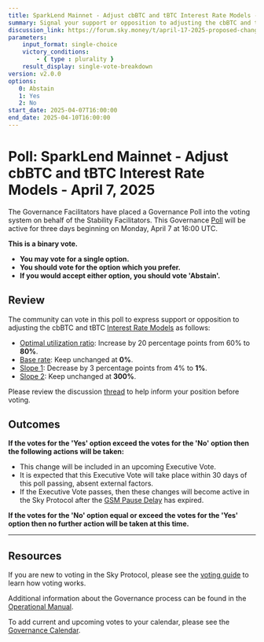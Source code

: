 ```yaml
---
title: SparkLend Mainnet - Adjust cbBTC and tBTC Interest Rate Models - April 7, 2025
summary: Signal your support or opposition to adjusting the cbBTC and tBTC Interest Rate Models.
discussion_link: https://forum.sky.money/t/april-17-2025-proposed-changes-to-spark-for-upcoming-spell/26234
parameters:
    input_format: single-choice
    victory_conditions:
        - { type : plurality }
    result_display: single-vote-breakdown
version: v2.0.0
options:
   0: Abstain
   1: Yes
   2: No
start_date: 2025-04-07T16:00:00
end_date: 2025-04-10T16:00:00
---
```

# Poll: SparkLend Mainnet - Adjust cbBTC and tBTC Interest Rate Models - April 7, 2025

The Governance Facilitators have placed a Governance Poll into the voting system on behalf of the Stability Facilitators. This Governance [Poll](https://sky-atlas.powerhouse.io/#A.1.9.1_Operational_Weekly_Cycle-b189fa17-57a9-4d4e-9780-0ce4efd94211%7C0db30308) will be active for three days beginning on Monday, April 7 at 16:00 UTC.

**This is a binary vote.**

- **You may vote for a single option.**
- **You should vote for the option which you prefer.**
- **If you would accept either option, you should vote 'Abstain'.**

## Review

The community can vote in this poll to express support or opposition to adjusting the cbBTC and tBTC [Interest Rate Models](https://github.com/makerdao/next-gen-atlas/blob/7cf37209d2c32b88fc9dbb2017dca30b02b66a44/Sky%20Atlas/Sky%20Atlas.html#L8525) as follows:

- [Optimal utilization ratio](https://github.com/makerdao/next-gen-atlas/blob/7cf37209d2c32b88fc9dbb2017dca30b02b66a44/Sky%20Atlas/Sky%20Atlas.html#L8620): Increase by 20 percentage points from 60% to **80%**.
- [Base rate](https://github.com/makerdao/next-gen-atlas/blob/7cf37209d2c32b88fc9dbb2017dca30b02b66a44/Sky%20Atlas/Sky%20Atlas.html#L8645): Keep unchanged at **0%**.
- [Slope 1](https://github.com/makerdao/next-gen-atlas/blob/7cf37209d2c32b88fc9dbb2017dca30b02b66a44/Sky%20Atlas/Sky%20Atlas.html#L8667): Decrease by 3 percentage points from 4% to **1%**.
- [Slope 2](https://github.com/makerdao/next-gen-atlas/blob/7cf37209d2c32b88fc9dbb2017dca30b02b66a44/Sky%20Atlas/Sky%20Atlas.html#L8687): Keep unchanged at **300%**.

Please review the discussion [thread](https://forum.sky.money/t/april-17-2025-proposed-changes-to-spark-for-upcoming-spell/26234) to help inform your position before voting.

## Outcomes

**If the votes for the 'Yes' option exceed the votes for the 'No' option then the following actions will be taken:**

- This change will be included in an upcoming Executive Vote.
- It is expected that this Executive Vote will take place within 30 days of this poll passing, absent external factors.
- If the Executive Vote passes, then these changes will become active in the Sky Protocol after the [GSM Pause Delay](https://sky-atlas.powerhouse.io/A.1.9.2.1_Pause_Delay/a98b8227-95f6-4711-9d8d-f52cbc6ad2d0%7C0db30758e055) has expired.

**If the votes for the 'No' option equal or exceed the votes for the 'Yes' option then no further action will be taken at this time.**

---

## Resources

If you are new to voting in the Sky Protocol, please see the [voting guide](https://manual.makerdao.com/governance/voting-in-makerdao/on-chain-governance) to learn how voting works.

Additional information about the Governance process can be found in the [Operational Manual](https://manual.makerdao.com).

To add current and upcoming votes to your calendar, please see the [Governance Calendar](https://manual.makerdao.com/makerdao/calendars/governance-calendar).
